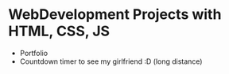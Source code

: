 # WebDevelopment Projects with HTML, CSS, JS
- Portfolio
- Countdown timer to see my girlfriend :D (long distance)
